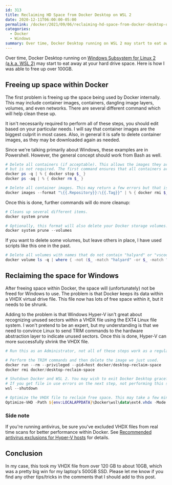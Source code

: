 ```yaml
---
id: 313
title: Reclaiming HD Space from Docker Desktop on WSL 2
date: 2020-12-11T06:00:00-05:00
permalink: /docker/2021/09/06/reclaiming-hd-space-from-docker-desktop-on-wsl-2.html
categories:
  - Docker
  - Windows
summary: Over time, Docker Desktop running on WSL 2 may start to eat away at your hard drive space. Here is how I was able to free up over 100GB.
---
```


Over time, Docker Desktop running on [Windows Subsystem for Linux 2 (a.k.a. WSL 2)](https://docs.docker.com/desktop/windows/wsl/) may start to eat away
at your hard drive space. Here is how I was able to free up over 100GB.

## Freeing up space within Docker

The first problem is freeing up the space being used by Docker internally. This may include container images, containers, dangling image layers,
volumes, and even networks. There are several different command which will help clean these up.

It isn't necessarily required to perform all of these steps, you should edit based on your particular needs. I will say that container images are
the biggest culprit in most cases. Also, in general it is safe to delete container images, as they may be downloaded again as needed.

Since we're talking primarily about Windows, these examples are in Powershell. However, the general concept should work from Bash as well.

```powershell
# Delete all containers (if acceptable). This allows the images they are referencing to be deleted,
# but is not required. The first command ensures that all containers are stopped.
docker ps -q | % { docker stop $_ }
docker ps -aq | % { docker rm $_ }

# Delete all container images. This may return a few errors but that is usually fine.
docker images --format "\{{.Repository}}:\{{.Tag}}" | % { docker rmi $_ }
```

Once this is done, further commands will do more cleanup:

```powershell
# Cleans up several different items.
docker system prune

# Optionally, this format will also delete your Docker storage volumes. Beware of data loss.
docker system prune --volumes
```

If you want to delete some volumes, but leave others in place, I have used scripts like this one in the past.

```powershell
# Delete all volumes with names that do not contain "halyard" or "vscode".
docker volume ls -q | where { -not ($_ -match "halyard" -or $_ -match "vscode") } | % { docker volume rm $_ }
```

## Reclaiming the space for Windows

After freeing space within Docker, the space will (unfortunately) not be freed for Windows to use. The
problem is that Docker keeps its data within a VHDX virtual drive file. This file now has lots of free space within
it, but it needs to be shrunk.

Adding to the problem is that Windows Hyper-V isn't great about recognizing unused sectors within a VHDX file using
the EXT4 Linux file system. I won't pretend to be an expert, but my understanding is that we need to convince Linux
to send TRIM commands to the hardware abstraction layer to indicate unused sectors. Once this is done, Hyper-V can
more successfully shrink the VHDX file.

```powershell
# Run this as an Administrator, not all of these steps work as a regular Windows user.

# Perform the TRIM commands and then delete the image we just used.
docker run --rm --privileged --pid=host docker/desktop-reclaim-space
docker rmi docker/desktop-reclaim-space

# Shutdown Docker and WSL 2. You may wish to exit Docker Desktop gracefully before this step.
# If you get file in use errors on the next step, not performing this step is the likely culprit.
wsl --shutdown

# Optimize the VHDX file to reclaim free space. This may take a few minutes.
Optimize-VHD -Path ${env:LOCALAPPDATA}\Docker\wsl\data\ext4.vhdx -Mode Full
```

### Side note

If you're running antivirus, be sure you've excluded VHDX files from real time scans for better performance
within Docker. See [Recommended antivirus exclusions for Hyper-V hosts](https://docs.microsoft.com/en-us/troubleshoot/windows-server/virtualization/antivirus-exclusions-for-hyper-v-hosts) for details.

## Conclusion

In my case, this took my VHDX file from over 120 GB to about 10GB, which was a pretty big win for my
laptop's 500GB SSD. Please let me know if you find any other tips/tricks in the comments that I should add
to this post.
